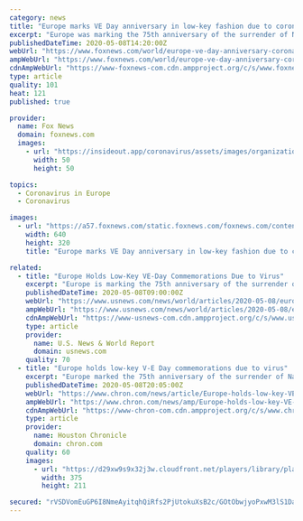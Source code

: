```yaml
---
category: news
title: "Europe marks VE Day anniversary in low-key fashion due to coronavirus lockdown"
excerpt: "Europe was marking the 75th anniversary of the surrender of Nazi Germany to Allied forces following six years of war in a low-key fashion Friday due to coronavirus lockdown restrictions across the continent."
publishedDateTime: 2020-05-08T14:20:00Z
webUrl: "https://www.foxnews.com/world/europe-ve-day-anniversary-coronavirus-lockdown"
ampWebUrl: "https://www.foxnews.com/world/europe-ve-day-anniversary-coronavirus-lockdown.amp"
cdnAmpWebUrl: "https://www-foxnews-com.cdn.ampproject.org/c/s/www.foxnews.com/world/europe-ve-day-anniversary-coronavirus-lockdown.amp"
type: article
quality: 101
heat: 121
published: true

provider:
  name: Fox News
  domain: foxnews.com
  images:
    - url: "https://insideout.app/coronavirus/assets/images/organizations/foxnews.com-50x50.jpg"
      width: 50
      height: 50

topics:
  - Coronavirus in Europe
  - Coronavirus

images:
  - url: "https://a57.foxnews.com/static.foxnews.com/foxnews.com/content/uploads/2020/05/640/320/AP20129342119821.jpg?ve=1&tl=1"
    width: 640
    height: 320
    title: "Europe marks VE Day anniversary in low-key fashion due to coronavirus lockdown"

related:
  - title: "Europe Holds Low-Key VE-Day Commemorations Due to Virus"
    excerpt: "Europe is marking the 75th anniversary of the surrender of Nazi Germany to Allied forces following six years of war in a low-key fashion as a result of the coronavirus lockdowns across the continent."
    publishedDateTime: 2020-05-08T09:00:00Z
    webUrl: "https://www.usnews.com/news/world/articles/2020-05-08/europe-holds-low-key-ve-day-commemorations-due-to-virus"
    ampWebUrl: "https://www.usnews.com/news/world/articles/2020-05-08/europe-holds-low-key-ve-day-commemorations-due-to-virus?context=amp"
    cdnAmpWebUrl: "https://www-usnews-com.cdn.ampproject.org/c/s/www.usnews.com/news/world/articles/2020-05-08/europe-holds-low-key-ve-day-commemorations-due-to-virus?context=amp"
    type: article
    provider:
      name: U.S. News & World Report
      domain: usnews.com
    quality: 70
  - title: "Europe holds low-key V-E Day commemorations due to virus"
    excerpt: "Europe marked the 75th anniversary of the surrender of Nazi Germany to Allied forces in low-key fashion Friday because of coronavirus lockdown restrictions across the continent. The big celebrations planned were either canceled or dramatically scaled back."
    publishedDateTime: 2020-05-08T20:05:00Z
    webUrl: "https://www.chron.com/news/article/Europe-holds-low-key-VE-Day-commemorations-due-to-15255916.php"
    ampWebUrl: "https://www.chron.com/news/amp/Europe-holds-low-key-VE-Day-commemorations-due-to-15255916.php"
    cdnAmpWebUrl: "https://www-chron-com.cdn.ampproject.org/c/s/www.chron.com/news/amp/Europe-holds-low-key-VE-Day-commemorations-due-to-15255916.php"
    type: article
    provider:
      name: Houston Chronicle
      domain: chron.com
    quality: 60
    images:
      - url: "https://d29xw9s9x32j3w.cloudfront.net/players/library/placeholder.png"
        width: 375
        height: 211

secured: "rVSDVomEuGP6I8NmeAyitqhQiRfs2PjUtokuXsB2c/GOtObwjyoPxwM3lS1Da6aUBr2P0/QuZza3/oHh48/o7qjr12VH2czE2A1iYixGNdSETU7igWa7/rFX+Huw9ZOY5ofdWmlCe0ELPceCBrTpGhLeFb9nGs5j4s+6ls9a+wvvnWbzHLfGzca3zBaRwt8IJvmJPgLOybvhd4wGXJYGX1yiaSPBeJ6GiyEn0whLn96VdL4CkTRPSImy+TM31ImfOvwQaIqDUSx3O6FvS25sC67bNlr5WyfNNLP+lzz9OZWKK5rS/X9CmeDNhKiNkqT5ZO8ftD+mxuDuREyz4JeanUM5am5QA54cSB8JY0VwUGtA5+hG8jxkGgquEbB+Oi+U7PqX/+pek+j0J4Fm8lAYb2NlmpQngRIK2NFbk0x6Belc7xGvChZ9Wnd+BdSZ5CmzWAg8v3aCErjvwgntnzhfnd8j7h5XNHhZNV6KrOKI3Tk=;d4JTfyQz77QYPiaFb1vWuA=="
---
```


